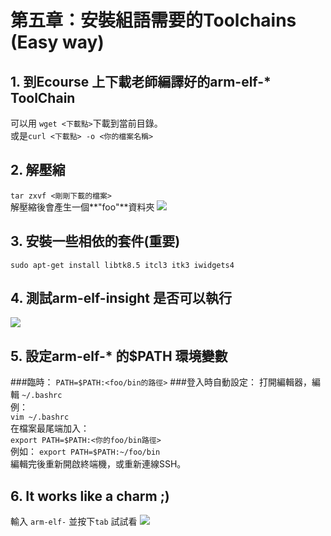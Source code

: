 # 第五章：安裝組語需要的Toolchains (Easy way)
## 1. 到Ecourse 上下載老師編譯好的arm-elf-* ToolChain
可以用 ```wget <下載點>```下載到當前目錄。<br/>
或是```curl <下載點> -o <你的檔案名稱>```
## 2. 解壓縮
```tar zxvf <剛剛下載的檔案> ```<br/>解壓縮後會產生一個**"foo"**資料夾
![](images/28.PNG)
## 3. 安裝一些相依的套件(重要)
```sudo apt-get install libtk8.5 itcl3 itk3 iwidgets4```
## 4. 測試arm-elf-insight 是否可以執行
![](images/29.PNG)
## 5. 設定arm-elf-* 的$PATH 環境變數
###臨時：
`PATH=$PATH:<foo/bin的路徑>`
###登入時自動設定：
打開編輯器，編輯 ```~/.bashrc```
<br/>例：<br/>
```vim ~/.bashrc```<br/>
在檔案最尾端加入：<br/>
```export PATH=$PATH:<你的foo/bin路徑>```<br/>
例如： ```export PATH=$PATH:~/foo/bin```<br/>
編輯完後重新開啟終端機，或重新連線SSH。
## 6. It works like a charm ;)
輸入 ```arm-elf-``` 並按下```tab``` 試試看
![](images/30.PNG)
